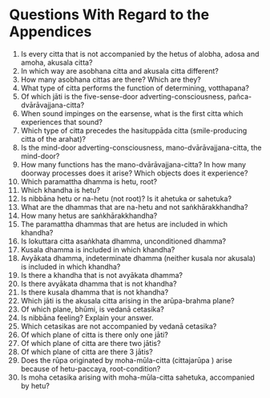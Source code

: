 # Questions With Regard to the Appendices

1. Is every citta that is not accompanied by the hetus of alobha,
 adosa and amoha, akusala citta? 
2. In which way are asobhana citta and akusala citta different? 
3. How many asobhana cittas are there? Which are they? 
4. What type of citta performs the function of determining,
 votthapana? 
5. Of which jāti is the five-sense-door adverting-consciousness,
 pañca-dvārāvajjana-citta? 
6. When sound impinges on the earsense, what is the first citta which
 experiences that sound? 
7. Which type of citta precedes the hasituppāda citta
 (smile-producing citta of the arahat)? 
8. Is the mind-door adverting-consciousness, mano-dvārāvajjana-citta,
 the mind-door? 
9. How many functions has the mano-dvārāvajjana-citta? In how many
 doorway processes does it arise? Which objects does it experience? 
10. Which paramattha dhamma is hetu, root? 
11. Which khandha is hetu? 
12. Is nibbāna hetu or na-hetu (not root)? Is it ahetuka or sahetuka?
13. What are the dhammas that are na-hetu and not saṅkhārakkhandha? 
14. How many hetus are saṅkhārakkhandha? 
15. The paramattha dhammas that are hetus are included in which
 khandha? 
16. Is lokuttara citta asaṅkhata dhamma, unconditioned dhamma? 
17. Kusala dhamma is included in which khandha? 
18. Avyākata dhamma, indeterminate dhamma (neither kusala nor
 akusala) is included in which khandha? 
19. Is there a khandha that is not avyākata dhamma? 
20. Is there avyākata dhamma that is not khandha? 
21. Is there kusala dhamma that is not khandha? 
22. Which jāti is the akusala citta arising in the arūpa-brahma
 plane? 
23. Of which plane, bhūmi, is vedanā cetasika? 
24. Is nibbāna feeling? Explain your answer. 
25. Which cetasikas are not accompanied by vedanā cetasika? 
26. Of which plane of citta is there only one jāti? 
27. Of which plane of citta are there two jātis? 
28. Of which plane of citta are there 3 jātis? 
29. Does the rūpa originated by moha-mūla-citta (cittajarūpa ) arise
 because of hetu-paccaya, root-condition? 
30. Is moha cetasika arising with moha-mūla-citta sahetuka,
 accompanied by hetu?


